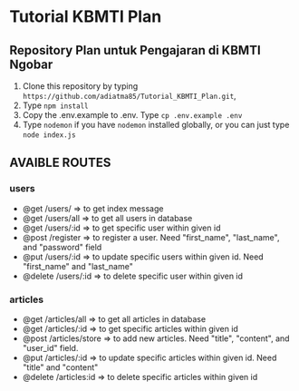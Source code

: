 # Tutorial KBMTI Plan
## Repository Plan untuk Pengajaran di KBMTI Ngobar

1. Clone this repository by typing `https://github.com/adiatma85/Tutorial_KBMTI_Plan.git`,
2. Type `npm install`
3. Copy the .env.example to .env. Type `cp .env.example .env`
4. Type `nodemon` if you have `nodemon` installed globally, or you can just type `node index.js`

## AVAIBLE ROUTES
### users
 * @get /users/             => to get index message
 * @get /users/all          => to get all users in database
 * @get /users/:id          => to get specific user within given id
 * @post /register          => to register a user. Need "first_name", "last_name", and "password" field
 * @put /users/:id          => to update specific users within given id. Need "first_name" and "last_name"
 * @delete /users/:id       => to delete specific user within given id

### articles
 * @get /articles/all       => to get all articles in database
 * @get /articles/:id       => to get specific articles within given id
 * @post /articles/store    => to add new articles. Need "title", "content", and "user_id" field.
 * @put /articles/:id       => to update specific articles within given id. Need "title" and "content"
 * @delete /articles:id     => to delete specific articles within given id